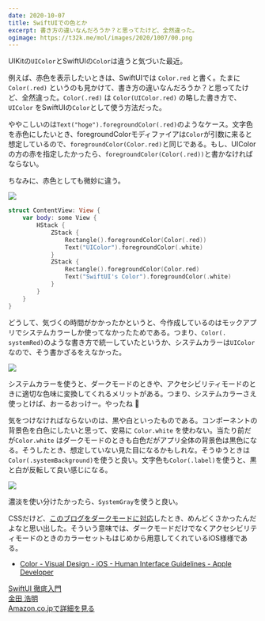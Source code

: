```yaml
---
date: 2020-10-07
title: SwiftUIでの色とか
excerpt: 書き方の違いなんだろうか？と思ってたけど、全然違った。
ogimage: https://t32k.me/mol/images/2020/1007/00.png
---
```


UIKitの`UIColor`とSwiftUIの`Color`は違うと気づいた最近。

例えば、赤色を表示したいときは、SwiftUIでは `Color.red` と書く。たまに`Color(.red)` というのも見かけて、書き方の違いなんだろうか？と思ってたけど、全然違った。`Color(.red)` は `Color(UIColor.red)` の略した書き方で、`UIColor` をSwiftUIの`Color`として使う方法だった。

ややこしいのは`Text("hoge").foregroundColor(.red)`のようなケース。文字色を赤色にしたいとき、foregroundColorモディファイアは`Color`が引数に来ると想定しているので、`foregroundColor(Color.red)`と同じである。もし、UIColorの方の赤を指定したかったら、`foregroundColor(Color(.red))`と書かなければならない。

ちなみに、赤色としても微妙に違う。

![](/mol/images/2020/1007/00.png)

```swift
struct ContentView: View {
    var body: some View {
        HStack {
            ZStack {
                Rectangle().foregroundColor(Color(.red))
                Text("UIColor").foregroundColor(.white)
            }
            ZStack {
                Rectangle().foregroundColor(Color.red)
                Text("SwiftUI's Color").foregroundColor(.white)
            }
        }
    }
}
```

どうして、気づくの時間がかかったかというと、今作成しているのはモックアプリでシステムカラーしか使ってなかったためである。つまり、`Color(.	systemRed)`のような書き方で統一していたというか、システムカラーは`UIColor`なので、そう書かざるをえなかった。

![](/mol/images/2020/1007/01.png)

システムカラーを使うと、ダークモードのときや、アクセシビリティモードのときに適切な色味に変換してくれるメリットがある。つまり、システムカラーさえ使っとけば、おーるおっけー。やったね 🤗

気をつけなければならないのは、黒や白といったものである。コンポーネントの背景色を白色にしたいと思って、安易に `Color.white` を使わない。当たり前だが`Color.white` はダークモードのときも白色だがアプリ全体の背景色は黒色になる。そうしたとき、想定していない見た目になるかもしれな。そうゆうときは `Color(.systemBackground)`を使うと良い。文字色も`Color(.label)`を使うと、黒と白が反転して良い感じになる。

![](/mol/images/2020/1007/02.png)

濃淡を使い分けたかったら、`SystemGray`を使うと良い。

CSSだけど、[このブログをダークモードに対応](/mol/log/dive-into-the-dark-side/)したとき、めんどくさかったんだよなと思い出した。そういう意味では、ダークモードだけでなくアクセシビリティモードのときのカラーセットもはじめから用意してくれているiOS様様である。

- [Color \- Visual Design \- iOS \- Human Interface Guidelines \- Apple Developer](https://developer.apple.com/design/human-interface-guidelines/ios/visual-design/color/)

<div class="__media"><a href="https://www.amazon.co.jp/dp/4815604061/?tag=warikiru-22" target="_blank" rel="noopener">
<img src="https://images-na.ssl-images-amazon.com/images/I/416ZqsPCCjL._SX393_BO1,204,203,200_.jpg" alt="" class="__media__image">
<div class="__media__body">
    <div>SwiftUI 徹底入門</div>
    <div class="__media__text">金田 浩明</div>
    <div>Amazon.co.jpで詳細を見る</div>
</div>
</a></div>
